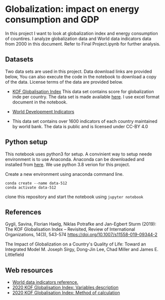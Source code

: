 # Globalization: impact on energy consumption and GDP

In this project I want to look at globalization index and energy consumption of countires. I analyze globalization data and World data indicators data from 2000 in this document. Refer to Final Project.ipynb for further analysis. 

## Datasets
Two data sets are used in this project. Data download links are provided below, You can also execute the code in the notebook to download a copy of the data. License terms of the data are provided below.
* [KOF Globalisation Index](https://kof.ethz.ch/en/forecasts-and-indicators/indicators/kof-globalisation-index.html)
    This data set contains score for globalization inde per country. The data set is made available [here](https://ethz.ch/content/dam/ethz/special-interest/dual/kof-dam/documents/Medienmitteilungen/Globalisierungsindex/KOFGI_2020_public.xlsx). I use excel format document in the notebook. 
    

* [World Development Indicators](https://datacatalog.worldbank.org/dataset/world-development-indicators)
* This data set contains over 1600 indicators of each country maintained by world bank. The data is public and is licensed under CC-BY 4.0

## Python setup
This notebook uses python3 for setup. A convinient way to setup neede environment is to use Anaconda. Anaconda can be downloaded and installed from [here](https://www.anaconda.com/products/individual). We use python 3.8 verion for this project. 

Create a new environment using anaconda command line. 

```
conda create --name data-512
conda activate data-512 
```
clone this repository and start the notebook using `jupyter notebook` 

## References 
Gygli, Savina, Florian Haelg, Niklas Potrafke and Jan-​Egbert Sturm (2019): The KOF Globalisation Index – Revisited, Review of International Organizations, 14(3), 543-​574 https://doi.org/10.1007/s11558-​019-09344-2

The Impact of Globalization on a Country's Quality of Life: Toward an Integrated Model
M. Joseph Sirgy, Dong-Jin Lee, Chad Miller and James E. Littlefield

## Web resources 
* [World data indicators reference.](https://data.worldbank.org/indicator)
* [2020 KOF Globalisation Index: Variables description](https://ethz.ch/content/dam/ethz/special-interest/dual/kof-dam/documents/Medienmitteilungen/Globalisierungsindex/KOFGI_2020_variables.pdf)
* [2020 KOF Globalisation Index: Method of calculation](https://ethz.ch/content/dam/ethz/special-interest/dual/kof-dam/documents/Medienmitteilungen/Globalisierungsindex/KOFGI_2020_method.pdf)

